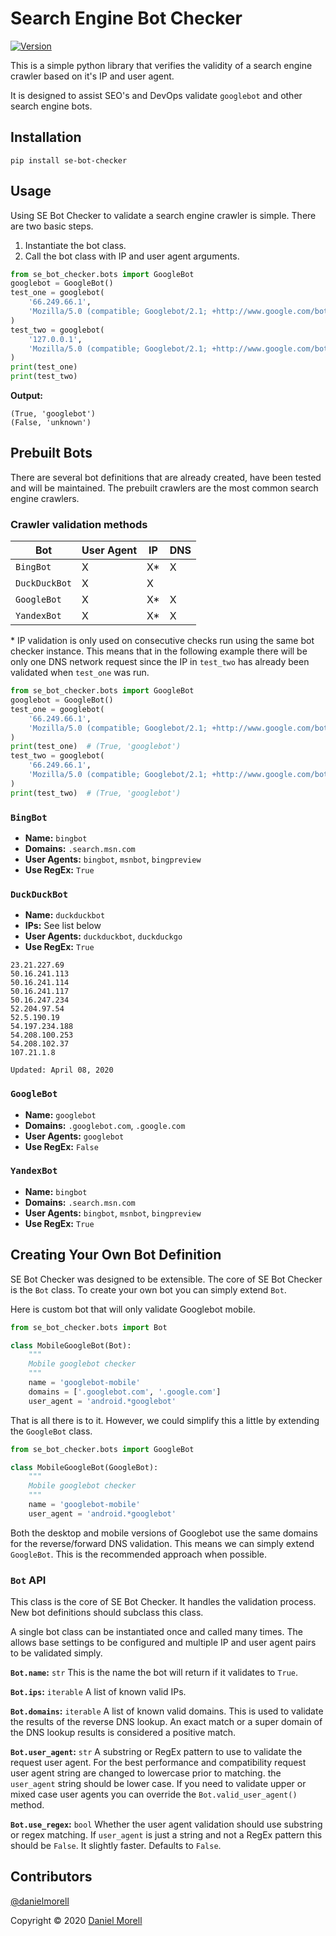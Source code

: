 # Search Engine Bot Checker

[![Version](https://flat.badgen.net/badge/PyPI/v1.0.1)](https://pypi.org/project/se-bot-checker/)

This is a simple python library that verifies the validity of a search engine crawler based on it's IP and user agent.

It is designed to assist SEO's and DevOps validate `googlebot` and other search engine bots.

## Installation

```commandline
pip install se-bot-checker
```

## Usage

Using SE Bot Checker to validate a search engine crawler is simple. There are two basic steps.

1. Instantiate the bot class.
2. Call the bot class with IP and user agent arguments.

```python
from se_bot_checker.bots import GoogleBot
googlebot = GoogleBot()
test_one = googlebot(
    '66.249.66.1', 
    'Mozilla/5.0 (compatible; Googlebot/2.1; +http://www.google.com/bot.html)'
)
test_two = googlebot(
    '127.0.0.1', 
    'Mozilla/5.0 (compatible; Googlebot/2.1; +http://www.google.com/bot.html)'
)
print(test_one)
print(test_two)
```

**Output:**

```text
(True, 'googlebot')
(False, 'unknown')
```

## Prebuilt Bots

There are several bot definitions that are already created, have been tested and will be maintained. The prebuilt 
crawlers are the most common search engine crawlers.

### Crawler validation methods

| Bot           | User Agent | IP | DNS |
|---------------|------------|----|-----|
| `BingBot`     | X          | X* | X   |
| `DuckDuckBot` | X          | X  |     |
| `GoogleBot`   | X          | X* | X   |
| `YandexBot`   | X          | X* | X   |

\* IP validation is only used on consecutive checks run using the same bot checker instance. This means that in the 
following example there will be only one DNS network request since the IP in `test_two` has already been validated when 
`test_one` was run.

```python
from se_bot_checker.bots import GoogleBot
googlebot = GoogleBot()
test_one = googlebot(
    '66.249.66.1', 
    'Mozilla/5.0 (compatible; Googlebot/2.1; +http://www.google.com/bot.html)'
)
print(test_one)  # (True, 'googlebot')
test_two = googlebot(
    '66.249.66.1', 
    'Mozilla/5.0 (compatible; Googlebot/2.1; +http://www.google.com/bot.html)'
)
print(test_two)  # (True, 'googlebot')
```

### `BingBot`

- **Name:** `bingbot`
- **Domains:** `.search.msn.com`
- **User Agents:** `bingbot`, `msnbot`, `bingpreview`
- **Use RegEx:** `True`

### `DuckDuckBot`

- **Name:** `duckduckbot`
- **IPs:** See list below
- **User Agents:** `duckduckbot`, `duckduckgo`
- **Use RegEx:** `True`

```text
23.21.227.69
50.16.241.113
50.16.241.114
50.16.241.117
50.16.247.234
52.204.97.54
52.5.190.19
54.197.234.188
54.208.100.253
54.208.102.37
107.21.1.8

Updated: April 08, 2020
```

### `GoogleBot`

- **Name:** `googlebot`
- **Domains:** `.googlebot.com`, `.google.com`
- **User Agents:** `googlebot`
- **Use RegEx:** `False`

### `YandexBot`

- **Name:** `bingbot`
- **Domains:** `.search.msn.com`
- **User Agents:** `bingbot`, `msnbot`, `bingpreview`
- **Use RegEx:** `True`

## Creating Your Own Bot Definition

SE Bot Checker was designed to be extensible. The core of SE Bot Checker is the `Bot` class. To create your own 
bot you can simply extend `Bot`.

Here is custom bot that will only validate Googlebot mobile.

```python
from se_bot_checker.bots import Bot

class MobileGoogleBot(Bot):
    """
    Mobile googlebot checker
    """
    name = 'googlebot-mobile'
    domains = ['.googlebot.com', '.google.com']
    user_agent = 'android.*googlebot'
```

That is all there is to it. However, we could simplify this a little by extending the `GoogleBot` class.

```python
from se_bot_checker.bots import GoogleBot

class MobileGoogleBot(GoogleBot):
    """
    Mobile googlebot checker
    """
    name = 'googlebot-mobile'
    user_agent = 'android.*googlebot'
```

Both the desktop and mobile versions of Googlebot use the same domains for the reverse/forward DNS validation. This 
means we can simply extend `GoogleBot`. This is the recommended approach when possible.

### `Bot` API

This class is the core of SE Bot Checker. It handles the validation process. New bot definitions should subclass this 
class.

A single bot class can be instantiated once and called many times. The allows base settings to be configured and 
multiple IP and user agent pairs to be validated simply.

**`Bot.name`:** `str` This is the name the bot will return if it validates to `True`.

**`Bot.ips`:** `iterable` A list of known valid IPs.

**`Bot.domains`:** `iterable` A list of known valid domains. This is used to validate the results of the reverse
DNS lookup. An exact match or a super domain of the DNS lookup results is considered a positive match.

**`Bot.user_agent`:** `str` A substring or RegEx pattern to use to validate the request user agent. For the best
performance and compatibility request user agent string are changed to lowercase prior to matching. the `user_agent` 
string should be lower case. If you need to validate upper or mixed case user agents you can override the 
`Bot.valid_user_agent()` method.

**`Bot.use_regex`:** `bool` Whether the user agent validation should use substring or regex matching. If 
`user_agent` is just a string and not a RegEx pattern this should be `False`. It slightly faster. Defaults to `False`.

## Contributors

[@danielmorell](https://github.com/danielmorell)

Copyright © 2020 [Daniel Morell](https://www.danielmorell.com/)